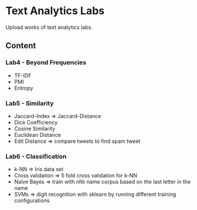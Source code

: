 # Text Analytics Labs

Upload works of text analytics labs.

## Content 
### Lab4 - Beyond Frequencies 
* TF-IDF
* PMI
* Entropy

### Lab5 - Similarity 
* Jaccard-Index  =>  Jaccard-Distance
* Dice Coefficiency
* Cosine Similarity
* Euclidean Distance
* Edit Distance  =>  compare tweets to find spam tweet

### Lab6 - Classification
* k-NN  =>  Iris data set
* Cross validation  =>  5 fold cross validation for k-NN
* Naive Bayes  =>  train with nltk name corpus based on the last letter in the name
* SVMs  =>  digit recognition with sklearn by running different training configurations
